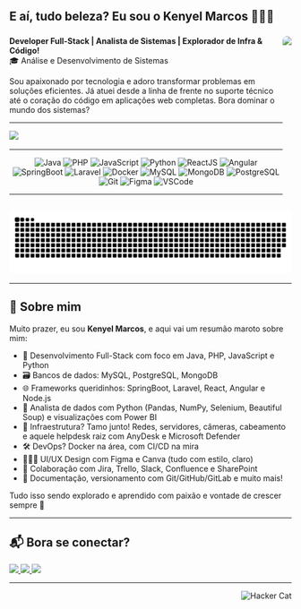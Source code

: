 <h2 align="left">E aí, tudo beleza? Eu sou o Kenyel Marcos 🧑🏻‍💻</h2>

###

<img align="right" style="border-radius:15px;" height="300" src="./assets/pixel-kenyel.jpeg" />

**Developer Full-Stack | Analista de Sistemas | Explorador de Infra & Código!**  
🎓 Análise e Desenvolvimento de Sistemas 

Sou apaixonado por tecnologia e adoro transformar problemas em soluções eficientes. Já atuei desde a linha de frente no suporte técnico até o coração do código em aplicações web completas. Bora dominar o mundo dos sistemas?

---

<div align="left">
  <img src="https://github-readme-stats.vercel.app/api/top-langs/?username=kenyelcarvalho&layout=compact&theme=radical" width="45%" />
</div>

---

<p align="center">
  <img src="https://cdn.jsdelivr.net/gh/devicons/devicon/icons/java/java-original.svg" height="40" alt="Java" />
  <img src="https://cdn.jsdelivr.net/gh/devicons/devicon/icons/php/php-original.svg" height="40" alt="PHP" />
  <img src="https://cdn.jsdelivr.net/gh/devicons/devicon/icons/javascript/javascript-original.svg" height="40" alt="JavaScript" />
  <img src="https://cdn.jsdelivr.net/gh/devicons/devicon/icons/python/python-original.svg" height="40" alt="Python" />
  <img src="https://cdn.jsdelivr.net/gh/devicons/devicon/icons/react/react-original.svg" height="40" alt="ReactJS" />
  <img src="https://cdn.jsdelivr.net/gh/devicons/devicon/icons/angularjs/angularjs-original.svg" height="40" alt="Angular" />
  <img src="https://img.shields.io/badge/SpringBoot-6DB33F?style=for-the-badge&logo=springboot&logoColor=white" height="28" alt="SpringBoot" />
  <img src="https://img.shields.io/badge/Laravel-F55247?style=for-the-badge&logo=laravel&logoColor=white" height="28" alt="Laravel" />
  <img src="https://cdn.jsdelivr.net/gh/devicons/devicon/icons/docker/docker-original.svg" height="40" alt="Docker" />
  <img src="https://cdn.jsdelivr.net/gh/devicons/devicon/icons/mysql/mysql-original.svg" height="40" alt="MySQL" />
  <img src="https://cdn.jsdelivr.net/gh/devicons/devicon/icons/mongodb/mongodb-original.svg" height="40" alt="MongoDB" />
  <img src="https://cdn.jsdelivr.net/gh/devicons/devicon/icons/postgresql/postgresql-original.svg" height="40" alt="PostgreSQL" />
  <img src="https://cdn.jsdelivr.net/gh/devicons/devicon/icons/git/git-original.svg" height="40" alt="Git" />
  <img src="https://cdn.jsdelivr.net/gh/devicons/devicon/icons/figma/figma-original.svg" height="40" alt="Figma" />
  <img src="https://cdn.jsdelivr.net/gh/devicons/devicon/icons/vscode/vscode-original.svg" height="40" alt="VSCode" />
</p>

---

<br clear="both">

<img src="https://raw.githubusercontent.com/wellingtoncorreia/wellingtoncorreia/output/snake.svg" alt="Snake animation" />

---

## 🧩 Sobre mim

Muito prazer, eu sou **Kenyel Marcos**, e aqui vai um resumão maroto sobre mim:

- 🎯 Desenvolvimento Full-Stack com foco em Java, PHP, JavaScript e Python
- 🗃️ Bancos de dados: MySQL, PostgreSQL, MongoDB
- 🌐 Frameworks queridinhos: SpringBoot, Laravel, React, Angular e Node.js
- 🧠 Analista de dados com Python (Pandas, NumPy, Selenium, Beautiful Soup) e visualizações com Power BI
- 🔧 Infraestrutura? Tamo junto! Redes, servidores, câmeras, cabeamento e aquele helpdesk raiz com AnyDesk e Microsoft Defender
- 🛠️ DevOps? Docker na área, com CI/CD na mira
- 🧑🏻‍🎨 UI/UX Design com Figma e Canva (tudo com estilo, claro)
- 🤝 Colaboração com Jira, Trello, Slack, Confluence e SharePoint
- 🧾 Documentação, versionamento com Git/GitHub/GitLab e muito mais!

Tudo isso sendo explorado e aprendido com paixão e vontade de crescer sempre 🚀

---

## 📬 Bora se conectar?

<p align="left">
  <a href="https://www.linkedin.com/in/kenyel-marcos-de-carvalho-teixeira-54a326251/" target="_blank">
    <img src="https://img.shields.io/badge/LinkedIn-0A66C2?style=for-the-badge&logo=linkedin&logoColor=white" />
  </a>
  <a href="mailto:kenyel.marcos13@gmail.com">
    <img src="https://img.shields.io/badge/Gmail-EA4335?style=for-the-badge&logo=gmail&logoColor=white" />
  </a>
  <a href="https://kenyel-port.vercel.app" target="_blank">
    <img src="https://img.shields.io/badge/Portfólio-000000?style=for-the-badge&logo=vercel&logoColor=white" />
  </a>
</p>

---

<div align="right">
  <img src="https://media1.tenor.com/m/PLIr_VkF6ywAAAAC/ghostedvpn-hacker-cat.gif" alt="Hacker Cat" width="120" />
</div>
